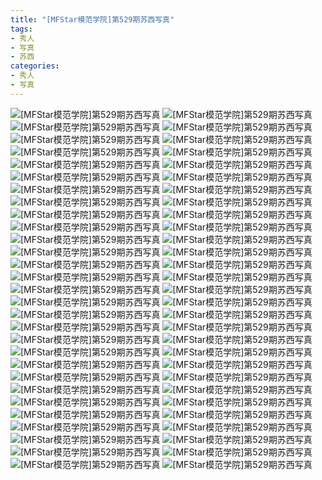 ```yaml
---
title: "[MFStar模范学院]第529期苏西写真"
tags: 
- 秀人
- 写真
- 苏西
categories:
- 秀人
- 写真
---
```


![[MFStar模范学院]第529期苏西写真](https://img.ilovese.xyz/1734718956704.webp)
![[MFStar模范学院]第529期苏西写真](https://img.ilovese.xyz/1734718957912.webp)
![[MFStar模范学院]第529期苏西写真](https://img.ilovese.xyz/1734718959806.webp)
![[MFStar模范学院]第529期苏西写真](https://img.ilovese.xyz/1734718961004.webp)
![[MFStar模范学院]第529期苏西写真](https://img.ilovese.xyz/1734718962876.webp)
![[MFStar模范学院]第529期苏西写真](https://img.ilovese.xyz/1734718964350.webp)
![[MFStar模范学院]第529期苏西写真](https://img.ilovese.xyz/1734718966235.webp)
![[MFStar模范学院]第529期苏西写真](https://img.ilovese.xyz/1734718967889.webp)
![[MFStar模范学院]第529期苏西写真](https://img.ilovese.xyz/1734718969898.webp)
![[MFStar模范学院]第529期苏西写真](https://img.ilovese.xyz/1734718971065.webp)
![[MFStar模范学院]第529期苏西写真](https://img.ilovese.xyz/1734718972814.webp)
![[MFStar模范学院]第529期苏西写真](https://img.ilovese.xyz/1734718973985.webp)
![[MFStar模范学院]第529期苏西写真](https://img.ilovese.xyz/1734718975726.webp)
![[MFStar模范学院]第529期苏西写真](https://img.ilovese.xyz/1734718977371.webp)
![[MFStar模范学院]第529期苏西写真](https://img.ilovese.xyz/1734718979236.webp)
![[MFStar模范学院]第529期苏西写真](https://img.ilovese.xyz/1734718980703.webp)
![[MFStar模范学院]第529期苏西写真](https://img.ilovese.xyz/1734718982543.webp)
![[MFStar模范学院]第529期苏西写真](https://img.ilovese.xyz/1734718984356.webp)
![[MFStar模范学院]第529期苏西写真](https://img.ilovese.xyz/1734718986390.webp)
![[MFStar模范学院]第529期苏西写真](https://img.ilovese.xyz/1734718988318.webp)
![[MFStar模范学院]第529期苏西写真](https://img.ilovese.xyz/1734718989842.webp)
![[MFStar模范学院]第529期苏西写真](https://img.ilovese.xyz/1734718991710.webp)
![[MFStar模范学院]第529期苏西写真](https://img.ilovese.xyz/1734718993465.webp)
![[MFStar模范学院]第529期苏西写真](https://img.ilovese.xyz/1734718994742.webp)
![[MFStar模范学院]第529期苏西写真](https://img.ilovese.xyz/1734718996086.webp)
![[MFStar模范学院]第529期苏西写真](https://img.ilovese.xyz/1734718997884.webp)
![[MFStar模范学院]第529期苏西写真](https://img.ilovese.xyz/1734718999312.webp)
![[MFStar模范学院]第529期苏西写真](https://img.ilovese.xyz/1734719001171.webp)
![[MFStar模范学院]第529期苏西写真](https://img.ilovese.xyz/1734719003088.webp)
![[MFStar模范学院]第529期苏西写真](https://img.ilovese.xyz/1734719004503.webp)
![[MFStar模范学院]第529期苏西写真](https://img.ilovese.xyz/1734719006271.webp)
![[MFStar模范学院]第529期苏西写真](https://img.ilovese.xyz/1734719008190.webp)
![[MFStar模范学院]第529期苏西写真](https://img.ilovese.xyz/1734719010087.webp)
![[MFStar模范学院]第529期苏西写真](https://img.ilovese.xyz/1734719012226.webp)
![[MFStar模范学院]第529期苏西写真](https://img.ilovese.xyz/1734719013423.webp)
![[MFStar模范学院]第529期苏西写真](https://img.ilovese.xyz/1734719015336.webp)
![[MFStar模范学院]第529期苏西写真](https://img.ilovese.xyz/1734719017192.webp)
![[MFStar模范学院]第529期苏西写真](https://img.ilovese.xyz/1734719018866.webp)
![[MFStar模范学院]第529期苏西写真](https://img.ilovese.xyz/1734719020512.webp)
![[MFStar模范学院]第529期苏西写真](https://img.ilovese.xyz/1734719022374.webp)
![[MFStar模范学院]第529期苏西写真](https://img.ilovese.xyz/1734719024059.webp)
![[MFStar模范学院]第529期苏西写真](https://img.ilovese.xyz/1734719025423.webp)
![[MFStar模范学院]第529期苏西写真](https://img.ilovese.xyz/1734719026868.webp)
![[MFStar模范学院]第529期苏西写真](https://img.ilovese.xyz/1734719028571.webp)
![[MFStar模范学院]第529期苏西写真](https://img.ilovese.xyz/1734719030286.webp)
![[MFStar模范学院]第529期苏西写真](https://img.ilovese.xyz/1734719031941.webp)
![[MFStar模范学院]第529期苏西写真](https://img.ilovese.xyz/1734719033838.webp)
![[MFStar模范学院]第529期苏西写真](https://img.ilovese.xyz/1734719035588.webp)
![[MFStar模范学院]第529期苏西写真](https://img.ilovese.xyz/1734719037508.webp)
![[MFStar模范学院]第529期苏西写真](https://img.ilovese.xyz/1734719039494.webp)
![[MFStar模范学院]第529期苏西写真](https://img.ilovese.xyz/1734719040970.webp)
![[MFStar模范学院]第529期苏西写真](https://img.ilovese.xyz/1734719042472.webp)
![[MFStar模范学院]第529期苏西写真](https://img.ilovese.xyz/1734719043850.webp)
![[MFStar模范学院]第529期苏西写真](https://img.ilovese.xyz/1734719045038.webp)
![[MFStar模范学院]第529期苏西写真](https://img.ilovese.xyz/1734719046402.webp)
![[MFStar模范学院]第529期苏西写真](https://img.ilovese.xyz/1734719047928.webp)
![[MFStar模范学院]第529期苏西写真](https://img.ilovese.xyz/1734719049775.webp)
![[MFStar模范学院]第529期苏西写真](https://img.ilovese.xyz/1734719051619.webp)
